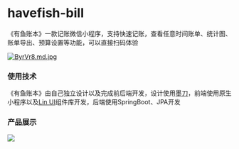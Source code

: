 
# havefish-bill
《有鱼账本》一款记账微信小程序，支持快速记账，查看任意时间账单、统计图、账单导出、预算设置等功能，可以直接扫码体验

[![ByrVr8.md.jpg](https://s1.ax1x.com/2020/11/03/ByrVr8.md.jpg)](https://imgchr.com/i/ByrVr8)

### 使用技术
《有鱼账本》由自己独立设计以及完成前后端开发，设计使用[墨刀](https://modao.cc/)，前端使用原生小程序以及[Lin UI](https://doc.mini.talelin.com/)组件库开发，后端使用SpringBoot、JPA开发

### 产品展示

![](https://tva1.sinaimg.cn/large/0081Kckwly1gm792f5juaj31hc0u0wfk.jpg)
